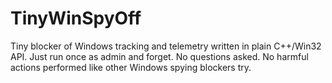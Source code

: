 # TinyWinSpyOff
Tiny blocker of Windows tracking and telemetry written in plain C++/Win32 API. Just run once as admin and forget. No questions asked. No harmful actions performed like other Windows spying blockers try.

